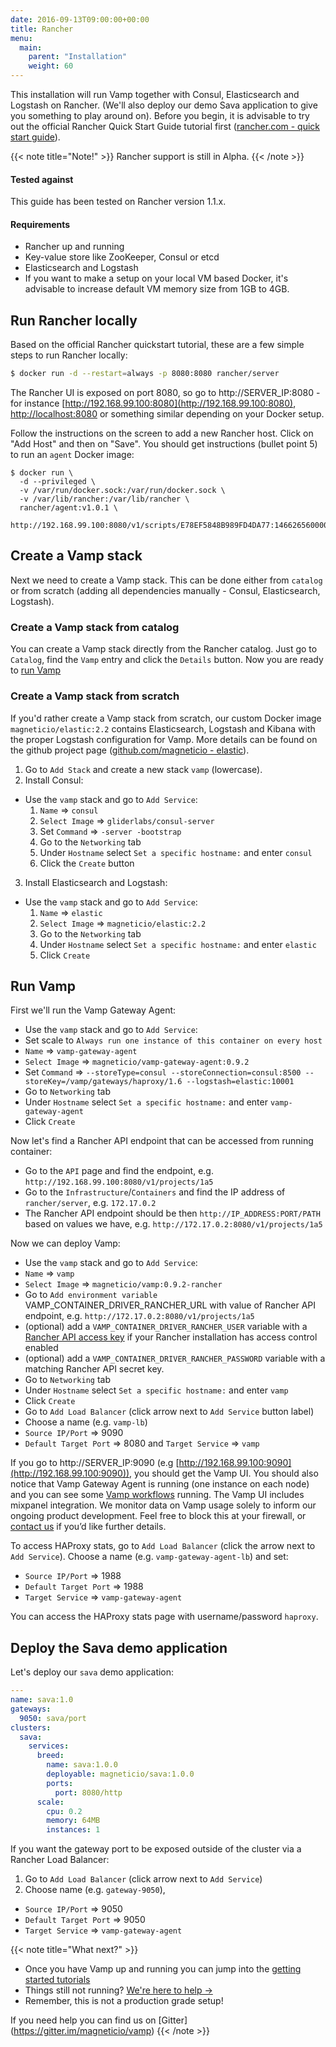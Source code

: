 ```yaml
---
date: 2016-09-13T09:00:00+00:00
title: Rancher
menu:
  main:
    parent: "Installation"
    weight: 60
---
```

This installation will run Vamp together with Consul, Elasticsearch and Logstash on Rancher. (We'll also deploy our demo Sava application to give you something to play around on). Before you begin, it is advisable to try out the official Rancher Quick Start Guide tutorial first ([rancher.com - quick start guide](http://docs.rancher.com/rancher/latest/en/quick-start-guide/)).

{{< note title="Note!" >}}
Rancher support is still in Alpha.
{{< /note >}}

#### Tested against
This guide has been tested on Rancher version 1.1.x.

#### Requirements

* Rancher up and running
* Key-value store like ZooKeeper, Consul or etcd
* Elasticsearch and Logstash
* If you want to make a setup on your local VM based Docker, it's advisable to increase default VM memory size from 1GB to 4GB.

## Run Rancher locally
Based on the official Rancher quickstart tutorial, these are a few simple steps to run Rancher locally:
```bash
$ docker run -d --restart=always -p 8080:8080 rancher/server
```
The Rancher UI is exposed on port 8080, so go to http://SERVER_IP:8080 - for instance [http://192.168.99.100:8080](http://192.168.99.100:8080), [http://localhost:8080](http://localhost:8080) or something similar depending on your Docker setup.

Follow the instructions on the screen to add a new Rancher host. Click on "Add Host" and then on "Save". You should get instructions (bullet point 5) to run an `agent` Docker image:  

```
$ docker run \
  -d --privileged \
  -v /var/run/docker.sock:/var/run/docker.sock \
  -v /var/lib/rancher:/var/lib/rancher \
  rancher/agent:v1.0.1 \
  http://192.168.99.100:8080/v1/scripts/E78EF5848B989FD4DA77:1466265600000:SYqIvhPgzKLonp8r0erqgpsi7pQ
```


## Create a Vamp stack
Next we need to create a Vamp stack. This can be done either from `catalog` or from scratch (adding all dependencies manually - Consul, Elasticsearch, Logstash).

### Create a Vamp stack from catalog

You can create a Vamp stack directly from the Rancher catalog. Just go to `Catalog`, find the `Vamp` entry and click the `Details` button. Now you are ready to [run Vamp](/documentation/installation/rancher/#run-vamp)

### Create a Vamp stack from scratch

If you'd rather create a Vamp stack from scratch, our custom Docker image `magneticio/elastic:2.2` contains Elasticsearch, Logstash and Kibana with the proper Logstash configuration for Vamp. More details can be found on the github project page ([github.com/magneticio - elastic](https://github.com/magneticio/elastic)).

1. Go to `Add Stack` and create a new stack `vamp` (lowercase).
2. Install Consul:  
  * Use the `vamp` stack and go to `Add Service`:  
    1. `Name` ⇒ `consul`
    2. `Select Image` ⇒ `gliderlabs/consul-server`
    3. Set `Command` ⇒ `-server -bootstrap`
    4. Go to the `Networking` tab
    5. Under `Hostname` select `Set a specific hostname:` and enter `consul`
    6. Click the `Create` button

3. Install Elasticsearch and Logstash:
  * Use the `vamp` stack and go to `Add Service`:  
    1. `Name` ⇒ `elastic`
    2. `Select Image` ⇒ `magneticio/elastic:2.2`
    3. Go to the `Networking` tab
    4. Under `Hostname` select `Set a specific hostname:` and enter `elastic`
    6. Click `Create`

## Run Vamp

First we'll run the Vamp Gateway Agent:

* Use the `vamp` stack and go to `Add Service`:
* Set scale to `Always run one instance of this container on every host`
* `Name` ⇒ `vamp-gateway-agent`
* `Select Image` ⇒ `magneticio/vamp-gateway-agent:0.9.2`
* Set `Command` ⇒ `--storeType=consul --storeConnection=consul:8500 --storeKey=/vamp/gateways/haproxy/1.6 --logstash=elastic:10001`
* Go to `Networking` tab
* Under `Hostname` select `Set a specific hostname:` and enter `vamp-gateway-agent`
* Click `Create` 

Now let's find a Rancher API endpoint that can be accessed from running container:

* Go to the `API` page and find the endpoint, e.g. `http://192.168.99.100:8080/v1/projects/1a5`
* Go to the `Infrastructure`/`Containers` and find the IP address of `rancher/server`, e.g. `172.17.0.2`
* The Rancher API endpoint should be then `http://IP_ADDRESS:PORT/PATH` based on values we have, e.g. `http://172.17.0.2:8080/v1/projects/1a5`

Now we can deploy Vamp:

* Use the `vamp` stack and go to `Add Service`:
* `Name` ⇒ `vamp`
* `Select Image` ⇒ `magneticio/vamp:0.9.2-rancher`
* Go to `Add environment variable` VAMP_CONTAINER_DRIVER_RANCHER_URL with value of Rancher API endpoint, e.g. `http://172.17.0.2:8080/v1/projects/1a5`
* (optional) add a `VAMP_CONTAINER_DRIVER_RANCHER_USER` variable with a [Rancher API access key](https://docs.rancher.com/rancher/v1.2/zh/api/api-keys/#environment-api-keys) if your Rancher installation has access control enabled
* (optional) add a `VAMP_CONTAINER_DRIVER_RANCHER_PASSWORD` variable with a matching Rancher API secret key.
* Go to `Networking` tab
* Under `Hostname` select `Set a specific hostname:` and enter `vamp`
* Click `Create`
* Go to `Add Load Balancer` (click arrow next to `Add Service` button label)
* Choose a name (e.g. `vamp-lb`)
* `Source IP/Port` ⇒ 9090
* `Default Target Port` ⇒ 8080 and `Target Service` ⇒ `vamp`

If you go to http://SERVER_IP:9090 (e.g [http://192.168.99.100:9090](http://192.168.99.100:9090)), you should get the Vamp UI.  You should also notice that Vamp Gateway Agent is running (one instance on each node) and you can see some [Vamp workflows](/documentation/using-vamp/workflows/) running.
The Vamp UI includes mixpanel integration. We monitor data on Vamp usage solely to inform our ongoing product development. Feel free to block this at your firewall, or [contact us](contact) if you’d like further details.  


To access HAProxy stats, go to `Add Load Balancer` (click the arrow next to `Add Service`). Choose a name (e.g. `vamp-gateway-agent-lb`) and set:
 
* `Source IP/Port` ⇒ 1988
* `Default Target Port` ⇒ 1988 
* `Target Service` ⇒ `vamp-gateway-agent`

You can access the HAProxy stats page with username/password `haproxy`.

## Deploy the Sava demo application

Let's deploy our `sava` demo application:

```yaml
---
name: sava:1.0
gateways:
  9050: sava/port
clusters:
  sava:
    services:
      breed:
        name: sava:1.0.0
        deployable: magneticio/sava:1.0.0
        ports:
          port: 8080/http
      scale:
        cpu: 0.2
        memory: 64MB
        instances: 1
```

If you want the gateway port to be exposed outside of the cluster via a Rancher Load Balancer:

1. Go to `Add Load Balancer` (click arrow next to `Add Service`)
2. Choose name (e.g. `gateway-9050`),
  * `Source IP/Port` ⇒ 9050
  * `Default Target Port` ⇒ 9050
  * `Target Service` ⇒ `vamp-gateway-agent`


{{< note title="What next?" >}}

* Once you have Vamp up and running you can jump into the [getting started tutorials](/documentation/tutorials/overview)
* Things still not running? [We're here to help →](https://github.com/magneticio/vamp/issues)
* Remember, this is not a production grade setup!

If you need help you can find us on [Gitter] (https://gitter.im/magneticio/vamp)
{{< /note >}}
